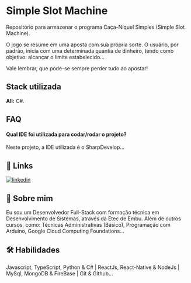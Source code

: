 
# Simple Slot Machine

Repositório para armazenar o programa Caça-Níquel Simples (Simple Slot Machine).

O jogo se resume em uma aposta com sua própria sorte. O usuário, por padrão, inicia com uma determinada quantia de dinheiro, tendo como objetivo: alcançar o limite estabelecido...

Vale lembrar, que pode-se sempre perder tudo ao apostar!

## Stack utilizada

**All:** C#.

## FAQ

#### Qual IDE foi utilizada para codar/rodar o projeto?

Neste projeto, a IDE utilizada é o SharpDevelop...

## 🔗 Links
[![linkedin](https://img.shields.io/badge/linkedin-0A66C2?style=for-the-badge&logo=linkedin&logoColor=white)](https://www.linkedin.com/in/jhonnysantosvm/)

## 🚀 Sobre mim
Eu sou um Desenvolvedor Full-Stack com formação técnica em Desenvolvimento de Sistemas, através da Etec de Embu. Além de outros cursos, como: Técnicas Administrativas (Básico), Programação com Arduino, Google Cloud Computing Foundations...

## 🛠 Habilidades
Javascript, TypeScript, Python & C# | ReactJs, React-Native & NodeJs | MySql, MongoDB & FireBase | Git & Github...
